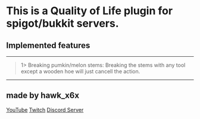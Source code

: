 # This is a Quality of Life plugin for spigot/bukkit servers.

## Implemented features
---
>1\> Breaking pumkin/melon stems:
    Breaking the stems with any tool except a wooden hoe will just cancell the action.

---
## made by hawk_x6x
[YouTube](https://www.youtube.com/channel/UC_FF-gAPOYFp1geOiJioJtQ)
[Twitch](https://www.twitch.tv/hawk_x6x)
[Discord Server](https://discord.gg/R8h2Ygv4fu)
